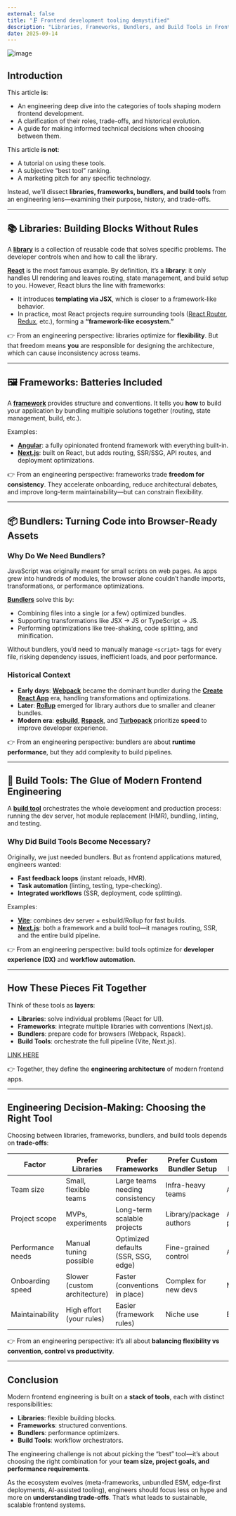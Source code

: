 ```yaml
---
external: false
title: "🗜 Frontend development tooling demystified"
description: "Libraries, Frameworks, Bundlers, and Build Tools in Frontend Engineering: An Engineering Perspective"
date: 2025-09-14
---
```


![image](/images/blog/frontend-development-tooling-demystified_cover_1200*627.png)

## Introduction  

This article **is**:  
- An engineering deep dive into the categories of tools shaping modern frontend development.  
- A clarification of their roles, trade-offs, and historical evolution.  
- A guide for making informed technical decisions when choosing between them.  

This article **is not**:  
- A tutorial on using these tools.  
- A subjective “best tool” ranking.  
- A marketing pitch for any specific technology.  

Instead, we’ll dissect **libraries, frameworks, bundlers, and build tools** from an engineering lens—examining their purpose, history, and trade-offs.  

---

## 📚 Libraries: Building Blocks Without Rules  

A [**library**](https://en.wikipedia.org/wiki/Library_(computing)) is a collection of reusable code that solves specific problems. The developer controls when and how to call the library.  

[**React**](https://react.dev/) is the most famous example. By definition, it’s a **library**: it only handles UI rendering and leaves routing, state management, and build setup to you. However, React blurs the line with frameworks:  
- It introduces **templating via JSX**, which is closer to a framework-like behavior.  
- In practice, most React projects require surrounding tools ([React Router](https://reactrouter.com/), [Redux](https://redux.js.org/), etc.), forming a **“framework-like ecosystem.”**  

👉 From an engineering perspective: libraries optimize for **flexibility**. But that freedom means **you** are responsible for designing the architecture, which can cause inconsistency across teams.  

---

## 🖼 Frameworks: Batteries Included  

A [**framework**](https://en.wikipedia.org/wiki/Software_framework) provides structure and conventions. It tells you **how** to build your application by bundling multiple solutions together (routing, state management, build, etc.).  

Examples:  
- [**Angular**](https://angular.dev/): a fully opinionated frontend framework with everything built-in.  
- [**Next.js**](https://nextjs.org/): built on React, but adds routing, SSR/SSG, API routes, and deployment optimizations.  

👉 From an engineering perspective: frameworks trade **freedom for consistency**. They accelerate onboarding, reduce architectural debates, and improve long-term maintainability—but can constrain flexibility.  

---

## 📦 Bundlers: Turning Code into Browser-Ready Assets  

### Why Do We Need Bundlers?  
JavaScript was originally meant for small scripts on web pages. As apps grew into hundreds of modules, the browser alone couldn’t handle imports, transformations, or performance optimizations.  

[**Bundlers**](https://en.wikipedia.org/wiki/JavaScript#Tools) solve this by:  
- Combining files into a single (or a few) optimized bundles.  
- Supporting transformations like JSX → JS or TypeScript → JS.  
- Performing optimizations like tree-shaking, code splitting, and minification.  

Without bundlers, you’d need to manually manage `<script>` tags for every file, risking dependency issues, inefficient loads, and poor performance.  

### Historical Context  
- **Early days**: [**Webpack**](https://webpack.js.org/) became the dominant bundler during the [**Create React App**](https://create-react-app.dev/) era, handling transformations and optimizations.  
- **Later**: [**Rollup**](https://rollupjs.org/) emerged for library authors due to smaller and cleaner bundles.  
- **Modern era**: [**esbuild**](https://esbuild.github.io/), [**Rspack**](https://www.rspack.dev/), and [**Turbopack**](https://turbo.build/pack) prioritize **speed** to improve developer experience.  

👉 From an engineering perspective: bundlers are about **runtime performance**, but they add complexity to build pipelines.  

---

## 🔨 Build Tools: The Glue of Modern Frontend Engineering  

A [**build tool**](https://en.wikipedia.org/wiki/Build_automation) orchestrates the whole development and production process: running the dev server, hot module replacement (HMR), bundling, linting, and testing.  

### Why Did Build Tools Become Necessary?  
Originally, we just needed bundlers. But as frontend applications matured, engineers wanted:  
- **Fast feedback loops** (instant reloads, HMR).  
- **Task automation** (linting, testing, type-checking).  
- **Integrated workflows** (SSR, deployment, code splitting).  

Examples:  
- [**Vite**](https://vitejs.dev/): combines dev server + esbuild/Rollup for fast builds.  
- [**Next.js**](https://nextjs.org/): both a framework and a build tool—it manages routing, SSR, and the entire build pipeline.  

👉 From an engineering perspective: build tools optimize for **developer experience (DX)** and **workflow automation**.  

---

## How These Pieces Fit Together  

Think of these tools as **layers**:  

- **Libraries**: solve individual problems (React for UI).  
- **Frameworks**: integrate multiple libraries with conventions (Next.js).  
- **Bundlers**: prepare code for browsers (Webpack, Rspack).  
- **Build Tools**: orchestrate the full pipeline (Vite, Next.js).  

[LINK HERE](https://drive.google.com/file/d/1L59GO7X58R2YXsovZYefrrzuUAbrm1Fx/view?usp=sharing)


👉 Together, they define the **engineering architecture** of modern frontend apps.  

---

## Engineering Decision-Making: Choosing the Right Tool  

Choosing between libraries, frameworks, bundlers, and build tools depends on **trade-offs**:  

| Factor               | Prefer Libraries                        | Prefer Frameworks                          | Prefer Custom Bundler Setup | Prefer Build Tool |
|----------------------|------------------------------------------|---------------------------------------------|------------------------------|-------------------|
| Team size            | Small, flexible teams                   | Large teams needing consistency             | Infra-heavy teams            | Any team          |
| Project scope        | MVPs, experiments                       | Long-term scalable projects                 | Library/package authors       | Apps & projects   |
| Performance needs    | Manual tuning possible                  | Optimized defaults (SSR, SSG, edge)         | Fine-grained control         | Automated         |
| Onboarding speed     | Slower (custom architecture)            | Faster (conventions in place)               | Complex for new devs         | Moderate          |
| Maintainability      | High effort (your rules)                | Easier (framework rules)                    | Niche use                    | Easier            |

👉 From an engineering perspective: it’s all about **balancing flexibility vs convention, control vs productivity**.  

---

## Conclusion  

Modern frontend engineering is built on a **stack of tools**, each with distinct responsibilities:  
- **Libraries**: flexible building blocks.  
- **Frameworks**: structured conventions.  
- **Bundlers**: performance optimizers.  
- **Build Tools**: workflow orchestrators.  

The engineering challenge is not about picking the “best” tool—it’s about choosing the right combination for your **team size, project goals, and performance requirements**.  

As the ecosystem evolves (meta-frameworks, unbundled ESM, edge-first deployments, AI-assisted tooling), engineers should focus less on hype and more on **understanding trade-offs**. That’s what leads to sustainable, scalable frontend systems.  

